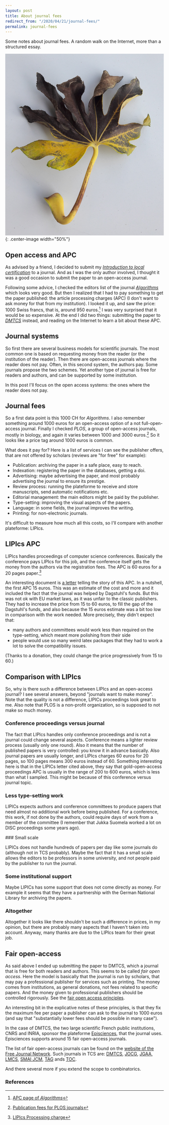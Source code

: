 ```yaml
---
layout: post
title: About journal fees
redirect_from: "/2020/04/21/journal-fees/"
permalink: journal-fees
---
```


Some notes about journal fees. A random walk on the Internet, more than a 
structured essay.

![](assets/feuille.jpg){: .center-image width="50%"}

## Open access and APC

As advised by a friend, I decided to submit my 
[*Introduction to local certification*](https://www.dii.uchile.cl/~feuilloley/publications/introduction-certification.html)
to a journal. 
And as I was the only author involved, 
I thought it was a good occasion to submit the paper to an open-access journal. 

Following some advice, I checked the editors list of the journal 
[*Algorithms*](https://www.mdpi.com/journal/algorithms) which looks very good.
But then I realized that I had to pay something to get the paper published: the 
article processing charges (APC) (I don't want to ask money for that from my 
institution). I looked it up, and saw the price: 1000 Swiss francs, that is, 
around 950 euros.[^1] I was very surprised that it would be so expensive. 
At the end I did two things: submitting the paper to 
[*DMTCS*](https://dmtcs.episciences.org/) instead, and reading on the 
Internet to learn a bit about these APC. 

## Journal systems

So first there are several business models for scientific journals. The most common
one is based on requesting money from the reader (or the institution of the 
reader). Then there are open-access 
journals where the reader does not pay. Often, in this second system, the 
authors pay. Some journals propose the two schemes. Yet another type of journal 
is free for readers and authors, and can be supported by some institution.

In this post I'll focus on the open access systems: the ones where the
reader does not pay.

## Journal fees

So a first data point is this 1000 CH for *Algorithms*. I also remember 
something around 1000 euros for an open-access option of a not full-open-access 
journal. Finally I checked *PLOS*, a group of open-access journals, mostly in 
biology, and again it varies between 1000 and 3000 euros.[^2]
So it looks like a price tag around 1000 euros is common. 

What does it pay for? Here is a list of services I can see the publisher offers, 
that are not offered by scholars (reviews are "for free" for example):

* Publication: archiving the paper in a safe place, easy to reach.
* Indexation: registering the paper in the databases, getting a doi.
* Advertising: maybe advertising the paper, and most probably advertising the 
journal to ensure its prestige.
* Review process: running the plateforme to receive and store manuscripts, send 
automatic notifications etc. 
* Editorial management: the main editors might be paid by the publisher.
* Type-setting: improving the visual aspects of the papers.
* Language: in some fields, the journal improves the writing.
* Printing: for non-electronic journals.

It's difficult to measure how much all this costs, so I'll compare with another 
plateforme: LIPIcs.
  
## LIPIcs APC

LIPIcs handles proceedings of computer science conferences. Basically the 
conference pays LIPIcs for this job, and the conference itself gets the money 
from the authors via the registration fees. 
The APC is 60 euros for a 20 pages paper.[^3]

An interesting document is 
[a letter](https://www.dagstuhl.de/fileadmin/dagpub/apc/seidel-apc-increase-letter-march2016.pdf) 
telling the story of this APC. 
In a nutshell, the first APC 15 euros. This was an estimate of the cost and more 
and it included the fact that the journal was helped by
Dagstuhl's funds. But this was not ok with EU market laws, as it was unfair to 
the classic publishers. They had to increase the price from 15 to 60 euros, to
fill the gap of the Dagstuhl's funds, and also because the 15 euros estimate 
was a bit too low in comparison with the work needed. More precisely, they 
didn't expect that:

* many authors and committees would work less than required on the type-setting, 
which meant more polishing from their side
* people would use so many weird latex packages that they had to work a lot to 
solve the compatibility issues.

(Thanks to a donation, they could change the price progressively from 15 to 60.) 

## Comparison with LIPIcs

So, why is there such a difference between LIPIcs and an open-access journal? 
I see several answers, beyond "journals want to make money". Note that the 
quality is not a difference, LIPICs proceedings look great to me. Also note that 
PLOS is a non-profit organization, so is supposed to not make so much money.

### Conference proceedings versus journal 
The fact that LIPIcs handles only conference proceedings and is not a journal
could change several aspects.
Conference means a lighter review process (usually only one round). 
Also it means that the number of 
published papers is very controlled: you know it in advance basically. Also journal
papers are usually longer, and LIPIcs charges 60 euros for 20 pages, 
so 100 pages means 300 euros instead of 60. 
Something interesting here is that in the LIPICs letter cited above, they say 
that gold-open-access proceedings APC is usually in the range of 200 
to 600 euros, which is less than what I sampled. This might be because of this
conference versus journal topic.

### Less type-setting work

LIPICs expects authors and conference committees to produce papers that need
almost no additional work before being published. For a conference, this work, 
if not done by the authors, could require days of work from a member of the 
committee (I remember that Jukka Suomela worked a lot on DISC proceedings some 
years ago). 

### Small scale

LIPICs does not handle hundreds of papers per day like some journals do (although 
not in TCS probably). Maybe the fact that it has a small scale allows the 
editors to be professors in some university, and not people paid by the publisher 
to run the journal.

### Some institutional support

Maybe LIPICs has some support that does not come directly as money. For example 
it seems that they have a partnership with the German National Library for 
archiving the papers.

### Altogether

Altogether it looks like there shouldn't be such a difference in prices, in my 
opinion, but there are probably many aspects that I haven't taken into account. 
Anyway, many thanks are due to the LIPIcs team for their great job.

## Fair open-access

As said above I ended up submitting the paper to DMTCS, which a journal that
is free for both readers and authors. This seems to be called *fair open access*.
Here the model is basically that the journal is run by scholars, that may pay a 
professional publisher for services such as printing. The money comes from 
institutions, as general donations, not fees related to specific papers. And the
money given to professional publishers should be controlled rigorously. 
See the 
[fair open access principles](https://www.fairopenaccess.org/the-fair-open-access-principles/).

An interesting bit in the explicative notes of these principles, is that they 
fix the maximum fee per paper a publisher can ask to the journal to 1000 euros 
(and say that "substantially lower fees should be possible in many case").

In the case of DMTCS, the two large scientific French public institutions, CNRS 
and INRIA, sponsor the plateforme [Episciences](https://www.episciences.org/), 
that the journal uses. Episciences supports around 15 fair open-access journals.

The list of fair open-access journals can be found on the 
[website of the Free Journal Network](https://freejournals.org/). Such journals
in TCS are: [DMTCS](https://dmtcs.episciences.org/), [JOCG](jocg.org), 
[JGAA](jgaa.info), [LMCS](https://lmcs.episciences.org), 
[SMAI JCM](https://smai-jcm.math.cnrs.fr/index.php/SMAI-JCM/),
[TAG](https://digitalcommons.georgiasouthern.edu/tag/) ands
[TOC](https://theoryofcomputing.org/).

And there several more if you extend the scope to combinatorics.

### References
[^1]: [APC page of *Algorithms*](https://www.mdpi.com/journal/algorithms/apc)
[^2]: [Publication fees for PLOS journals](https://plos.org/publish/fees/)
[^3]: [LIPIcs Processing charge](https://www.dagstuhl.de/en/publications/lipics/processing-charge/)




